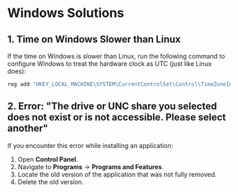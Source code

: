 # Windows Solutions  

## 1. Time on Windows Slower than Linux  
If the time on Windows is slower than Linux, run the following command to configure Windows to treat the hardware clock as UTC (just like Linux does):  

```bash  
reg add "HKEY_LOCAL_MACHINE\SYSTEM\CurrentControlSet\Control\TimeZoneInformation" /v RealTimeIsUniversal /t REG_DWORD /d 1 /f  
```  

## 2. Error: "The drive or UNC share you selected does not exist or is not accessible. Please select another"  
If you encounter this error while installing an application:  

1. Open **Control Panel**.  
2. Navigate to **Programs** -> **Programs and Features**.  
3. Locate the old version of the application that was not fully removed.  
4. Delete the old version.  
